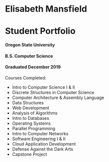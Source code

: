 # Elisabeth Mansfield
# Student Portfolio

#### Oregon State University
#### B.S. Computer Science
#### Graduated December 2019

Courses Completed:
- Intro to Computer Science I & II
- Discrete Structures in Computer Science
- Computer Architecture & Assembly Language
- Data Structures
- Web Development
- Analysis of Algorithms
- Intro to Databases
- Operating Systems
- Parallel Programming
- Intro to Computer Networks 
- Software Engineering I & II
- Cloud Application Development
- Defense Against the Dark Arts
- Capstone Project
